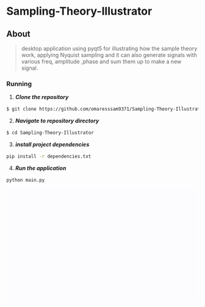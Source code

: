 # Sampling-Theory-Illustrator


## About

> desktop application using pyqt5 for illustrating how the sample theory work, applying Nyquist sampling and it can also generate signals with various freq, amplitude ,phase and sum them up to make a new signal.  

### Running

1. **_Clone the repository_**

```sh
$ git clone https://github.com/omaresssam9371/Sampling-Theory-Illustrator
```
2. **_Navigate to repository directory_**
```sh
$ cd Sampling-Theory-Illustrator
```
3. **_install project dependencies_**
```sh
pip install -r dependencies.txt
```
4. **_Run the application_**
```sh
python main.py
```
<div align="center">
  <img src="shot.gif" />
</div>
